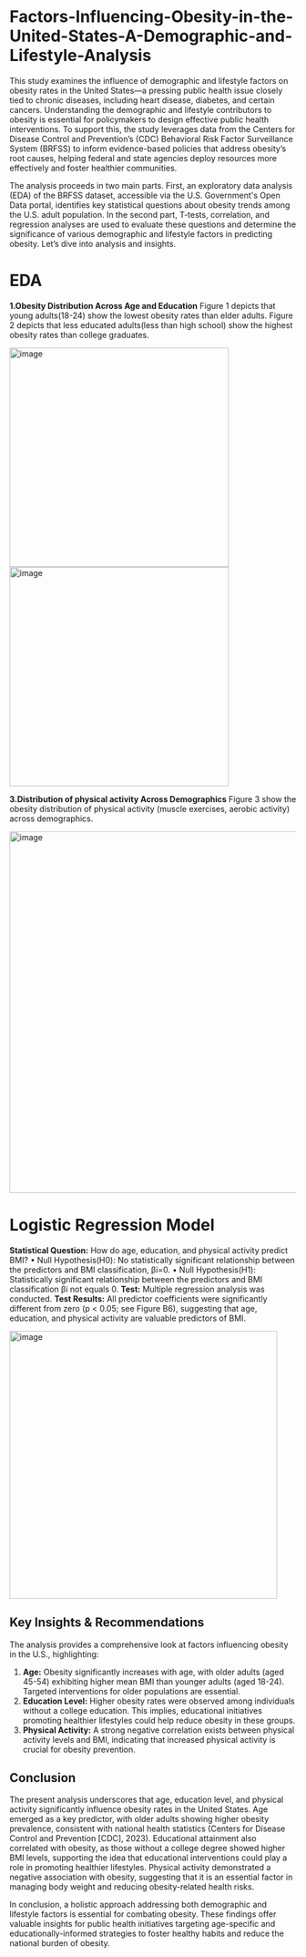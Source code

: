 # Factors-Influencing-Obesity-in-the-United-States-A-Demographic-and-Lifestyle-Analysis

This study examines the influence of demographic and lifestyle factors on obesity rates in the
United States—a pressing public health issue closely tied to chronic diseases, including heart
disease, diabetes, and certain cancers. Understanding the demographic and lifestyle contributors
to obesity is essential for policymakers to design effective public health interventions. To support
this, the study leverages data from the Centers for Disease Control and Prevention’s (CDC)
Behavioral Risk Factor Surveillance System (BRFSS) to inform evidence-based policies that
address obesity’s root causes, helping federal and state agencies deploy resources more
effectively and foster healthier communities.

The analysis proceeds in two main parts. First, an exploratory data analysis (EDA) of the BRFSS
dataset, accessible via the U.S. Government's Open Data portal, identifies key statistical
questions about obesity trends among the U.S. adult population. In the second part, T-tests,
correlation, and regression analyses are used to evaluate these questions and determine the
significance of various demographic and lifestyle factors in predicting obesity. Let’s dive into
analysis and insights.

# EDA
**1.Obesity Distribution Across Age and Education**
Figure 1 depicts that young adults(18-24) show the lowest obesity rates than elder adults. Figure 2 depicts that less educated adults(less than high school) show the highest obesity rates than college graduates.

<img width="385" alt="image" src="https://github.com/user-attachments/assets/13d52d16-4bb8-450e-9e5f-c315a32d4583" />
<img width="385" alt="image" src="https://github.com/user-attachments/assets/5858eaa7-8c25-49df-a1c1-541c82f18336" />

                
**3.Distribution of physical activity Across Demographics**
Figure 3 show the obesity distribution of physical activity (muscle exercises, aerobic activity) across demographics.

<img width="635" alt="image" src="https://github.com/user-attachments/assets/43e731c0-eb42-43d4-becc-45bc99b1e812" />


# Logistic Regression Model
**Statistical Question:** How do age, education, and physical activity predict BMI?
•	Null Hypothesis(H0): No statistically significant relationship between the predictors and BMI classification, βi=0.
•	Null Hypothesis(H1): Statistically significant relationship between the predictors and BMI classification βi not equals 0.
**Test:** Multiple regression analysis was conducted.
**Test Results:** All predictor coefficients were significantly different from zero (p < 0.05; see Figure B6), suggesting that age, education, and physical activity are valuable predictors of BMI.

<img width="470" alt="image" src="https://github.com/user-attachments/assets/400cbed8-fc37-461b-89cd-248bb2fbe78f" />


## Key Insights & Recommendations
The analysis provides a comprehensive look at factors influencing obesity in the U.S., highlighting:
1.	**Age:** Obesity significantly increases with age, with older adults (aged 45-54) exhibiting higher mean BMI than younger adults (aged 18-24). Targeted interventions for older populations are essential.
2.	**Education Level:** Higher obesity rates were observed among individuals without a college education. This implies, educational initiatives promoting healthier lifestyles could help reduce obesity in these groups.
3.	**Physical Activity:** A strong negative correlation exists between physical activity levels and BMI, indicating that increased physical activity is crucial for obesity prevention.

## Conclusion
The present analysis underscores that age, education level, and physical activity significantly influence obesity rates in the United States. Age emerged as a key predictor, with older adults showing higher obesity prevalence, consistent with national health statistics (Centers for Disease Control and Prevention [CDC], 2023). Educational attainment also correlated with obesity, as those without a college degree showed higher BMI levels, supporting the idea that educational interventions could play a role in promoting healthier lifestyles. Physical activity demonstrated a negative association with obesity, suggesting that it is an essential factor in managing body weight and reducing obesity-related health risks.

In conclusion, a holistic approach addressing both demographic and lifestyle factors is essential for combating obesity. These findings offer valuable insights for public health initiatives targeting age-specific and educationally-informed strategies to foster healthy habits and reduce the national burden of obesity.

